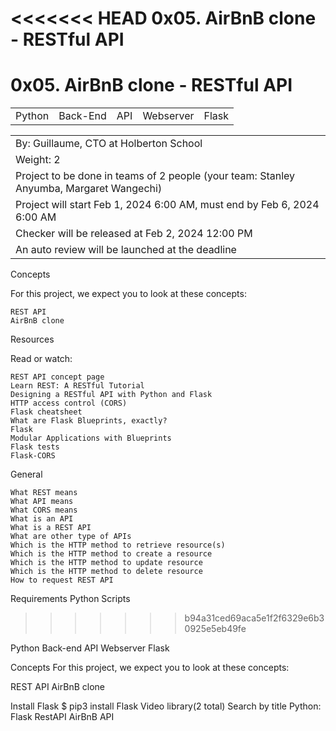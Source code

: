 <<<<<<< HEAD
0x05. AirBnB clone - RESTful API
=======
# 0x05. AirBnB clone - RESTful API
<table>
<tr>
<td>Python</td>
<td>Back-End</td>
<td>API</td>
<td>Webserver</td>
<td>Flask</td>
</tr>
</table>
<table>
<tr>
<td>By: Guillaume, CTO at Holberton School</td>
</tr>
<tr>
<td>Weight: 2</td>
</tr>
<tr>
<td>Project to be done in teams of 2 people (your team: Stanley Anyumba, Margaret Wangechi)</td>
</tr>
<tr>
<td>Project will start Feb 1, 2024 6:00 AM, must end by Feb 6, 2024 6:00 AM</td>
</tr>
<tr>
<td>Checker will be released at Feb 2, 2024 12:00 PM</td>
</tr>
<tr>
<td>An auto review will be launched at the deadline</td>
</tr>
</table>
Concepts

For this project, we expect you to look at these concepts:

    REST API
    AirBnB clone

Resources

Read or watch:

    REST API concept page
    Learn REST: A RESTful Tutorial
    Designing a RESTful API with Python and Flask
    HTTP access control (CORS)
    Flask cheatsheet
    What are Flask Blueprints, exactly?
    Flask
    Modular Applications with Blueprints
    Flask tests
    Flask-CORS

General

    What REST means
    What API means
    What CORS means
    What is an API
    What is a REST API
    What are other type of APIs
    Which is the HTTP method to retrieve resource(s)
    Which is the HTTP method to create a resource
    Which is the HTTP method to update resource
    Which is the HTTP method to delete resource
    How to request REST API

Requirements
Python Scripts
>>>>>>> b94a31ced69aca5e1f2f6329e6b30925e5eb49fe

Python
Back-end
API
Webserver
Flask

Concepts
For this project, we expect you to look at these concepts:

REST API
AirBnB clone

Install Flask
$ pip3 install Flask
Video library(2 total)
Search by title
Python: Flask RestAPI
AirBnB API

